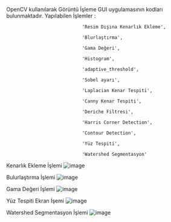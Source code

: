 OpenCV kullanılarak  Görüntü İşleme GUI uygulamasının kodları bulunmaktadır.
Yapılabilen İşlemler :

                                'Resim Dışına Kenarlık Ekleme',

                                'Blurlaştırma',
                                
                                'Gama Değeri',
                                
                                'Histogram',
                                
                                'adaptive_threshold',
                                
                                'Sobel ayarı',
                                
                                'Laplacian Kenar Tespiti',
                                
                                'Canny Kenar Tespiti',
                                
                                'Deriche Filtresi',
                                
                                'Harris Corner Detection',
                                
                                'Contour Detection',
                                
                                'Yüz Tespiti',
                                
                                'Watershed Segmentasyon'
                                




                                
Kenarlık Ekleme İşlemi
![image](https://github.com/Bayrak-tar/Image_Processing_Algorithms/assets/107275132/2f500db2-bb02-4d7b-9936-caaa55db9101)

 Bulurlaştırma İşlemi
![image](https://github.com/Bayrak-tar/Image_Processing_Algorithms/assets/107275132/4e13690f-c29d-4fe4-a2a2-aa142cbc7f10)

 Gama Değeri İşlemi
![image](https://github.com/Bayrak-tar/Image_Processing_Algorithms/assets/107275132/e1afd590-b9c9-4c4c-9a37-3e4be4184b02)

Yüz Tespiti Ekran İşemi
![image](https://github.com/Bayrak-tar/Image_Processing_Algorithms/assets/107275132/fb7a0ab0-6818-4eab-8548-0f53764d4274)

Watershed Segmentasyon İşlemi
![image](https://github.com/Bayrak-tar/Image_Processing_Algorithms/assets/107275132/a0583185-486d-46e3-9420-8aea8b8caf6c)
